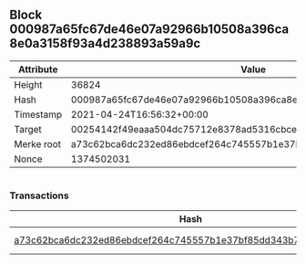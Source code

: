 ## Block 000987a65fc67de46e07a92966b10508a396ca8e0a3158f93a4d238893a59a9c

Attribute | Value
--- | ---
Height | 36824
Hash | 000987a65fc67de46e07a92966b10508a396ca8e0a3158f93a4d238893a59a9c
Timestamp | 2021-04-24T16:56:32+00:00
Target | 00254142f49eaaa504dc75712e8378ad5316cbcead634704b3734b6271167cc4
Merke root | a73c62bca6dc232ed86ebdcef264c745557b1e37bf85dd343b738c5f81f20f7c
Nonce | 1374502031

```

```

### Transactions

Hash | Amount
--- | ---
[a73c62bca6dc232ed86ebdcef264c745557b1e37bf85dd343b738c5f81f20f7c](a73c62bca6dc232ed86ebdcef264c745557b1e37bf85dd343b738c5f81f20f7c.md) | 10.00000000 SKEPTI 
